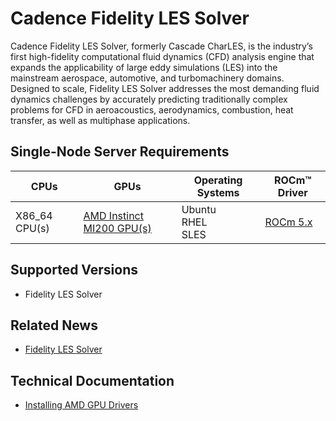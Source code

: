 # Cadence Fidelity LES Solver

Cadence Fidelity LES Solver, formerly Cascade CharLES, is the industry’s first high-fidelity computational fluid dynamics (CFD) analysis engine that expands the applicability of large eddy simulations (LES) into the mainstream aerospace, automotive, and turbomachinery domains. Designed to scale, Fidelity LES Solver addresses the most demanding fluid dynamics challenges by accurately predicting traditionally complex problems for CFD in aeroacoustics, aerodynamics, combustion, heat transfer, as well as multiphase applications.

## Single-Node Server Requirements

| CPUs | GPUs | Operating Systems | ROCm™ Driver |
|---- |---- |----------------- |------------ |
| X86_64 CPU(s) |[AMD Instinct MI200 GPU(s)](https://rocm.docs.amd.com/projects/install-on-linux/en/latest/reference/system-requirements.html#supported-gpus) | Ubuntu <br> RHEL <br>  SLES | [ROCm 5.x](https://rocm.docs.amd.com/en/latest/release/versions.html)

## Supported Versions

- Fidelity LES Solver

## Related News

- [Fidelity LES Solver](https://www.cadence.com/en_US/home/resources/technical-briefs/fidelity-les-solver-tb.html)

## Technical Documentation

- [Installing AMD GPU Drivers](https://www.amd.com/en/support/download/drivers.html)
